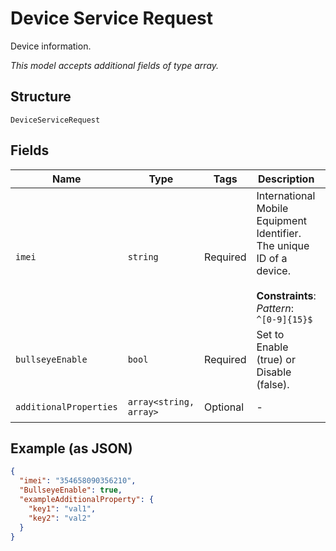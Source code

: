 
# Device Service Request

Device information.

*This model accepts additional fields of type array.*

## Structure

`DeviceServiceRequest`

## Fields

| Name | Type | Tags | Description | Getter | Setter |
|  --- | --- | --- | --- | --- | --- |
| `imei` | `string` | Required | International Mobile Equipment Identifier. The unique ID of a device.<br><br>**Constraints**: *Pattern*: `^[0-9]{15}$` | getImei(): string | setImei(string imei): void |
| `bullseyeEnable` | `bool` | Required | Set to Enable (true) or Disable (false). | getBullseyeEnable(): bool | setBullseyeEnable(bool bullseyeEnable): void |
| `additionalProperties` | `array<string, array>` | Optional | - | findAdditionalProperty(string key): array | additionalProperty(string key, array value): void |

## Example (as JSON)

```json
{
  "imei": "354658090356210",
  "BullseyeEnable": true,
  "exampleAdditionalProperty": {
    "key1": "val1",
    "key2": "val2"
  }
}
```

